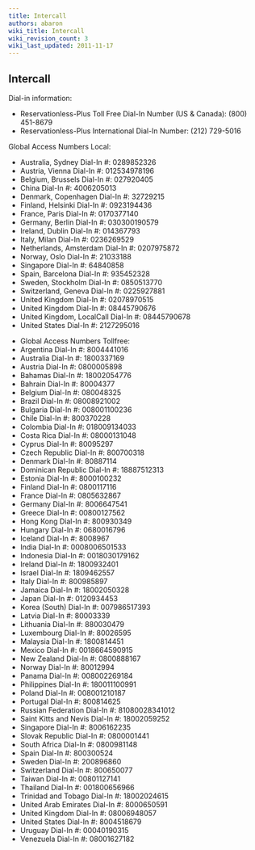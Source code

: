 ```yaml
---
title: Intercall
authors: abaron
wiki_title: Intercall
wiki_revision_count: 3
wiki_last_updated: 2011-11-17
---
```


## Intercall

Dial-in information:

*   Reservationless-Plus Toll Free Dial-In Number (US & Canada): (800) 451-8679
*   Reservationless-Plus International Dial-In Number: (212) 729-5016

Global Access Numbers Local:

*   Australia, Sydney Dial-In #: 0289852326
*   Austria, Vienna Dial-In #: 012534978196
*   Belgium, Brussels Dial-In #: 027920405
*   China Dial-In #: 4006205013
*   Denmark, Copenhagen Dial-In #: 32729215
*   Finland, Helsinki Dial-In #: 0923194436
*   France, Paris Dial-In #: 0170377140
*   Germany, Berlin Dial-In #: 030300190579
*   Ireland, Dublin Dial-In #: 014367793
*   Italy, Milan Dial-In #: 0236269529
*   Netherlands, Amsterdam Dial-In #: 0207975872
*   Norway, Oslo Dial-In #: 21033188
*   Singapore Dial-In #: 64840858
*   Spain, Barcelona Dial-In #: 935452328
*   Sweden, Stockholm Dial-In #: 0850513770
*   Switzerland, Geneva Dial-In #: 0225927881
*   United Kingdom Dial-In #: 02078970515
*   United Kingdom Dial-In #: 08445790676
*   United Kingdom, LocalCall Dial-In #: 08445790678
*   United States Dial-In #: 2127295016

<!-- -->

*   Global Access Numbers Tollfree:
*   Argentina Dial-In #: 8004441016
*   Australia Dial-In #: 1800337169
*   Austria Dial-In #: 0800005898
*   Bahamas Dial-In #: 18002054776
*   Bahrain Dial-In #: 80004377
*   Belgium Dial-In #: 080048325
*   Brazil Dial-In #: 08008921002
*   Bulgaria Dial-In #: 008001100236
*   Chile Dial-In #: 800370228
*   Colombia Dial-In #: 018009134033
*   Costa Rica Dial-In #: 08000131048
*   Cyprus Dial-In #: 80095297
*   Czech Republic Dial-In #: 800700318
*   Denmark Dial-In #: 80887114
*   Dominican Republic Dial-In #: 18887512313
*   Estonia Dial-In #: 8000100232
*   Finland Dial-In #: 0800117116
*   France Dial-In #: 0805632867
*   Germany Dial-In #: 8006647541
*   Greece Dial-In #: 00800127562
*   Hong Kong Dial-In #: 800930349
*   Hungary Dial-In #: 0680016796
*   Iceland Dial-In #: 8008967
*   India Dial-In #: 0008006501533
*   Indonesia Dial-In #: 0018030179162
*   Ireland Dial-In #: 1800932401
*   Israel Dial-In #: 1809462557
*   Italy Dial-In #: 800985897
*   Jamaica Dial-In #: 18002050328
*   Japan Dial-In #: 0120934453
*   Korea (South) Dial-In #: 007986517393
*   Latvia Dial-In #: 80003339
*   Lithuania Dial-In #: 880030479
*   Luxembourg Dial-In #: 80026595
*   Malaysia Dial-In #: 1800814451
*   Mexico Dial-In #: 0018664590915
*   New Zealand Dial-In #: 0800888167
*   Norway Dial-In #: 80012994
*   Panama Dial-In #: 008002269184
*   Philippines Dial-In #: 180011100991
*   Poland Dial-In #: 008001210187
*   Portugal Dial-In #: 800814625
*   Russian Federation Dial-In #: 81080028341012
*   Saint Kitts and Nevis Dial-In #: 18002059252
*   Singapore Dial-In #: 8006162235
*   Slovak Republic Dial-In #: 0800001441
*   South Africa Dial-In #: 0800981148
*   Spain Dial-In #: 800300524
*   Sweden Dial-In #: 200896860
*   Switzerland Dial-In #: 800650077
*   Taiwan Dial-In #: 00801127141
*   Thailand Dial-In #: 001800656966
*   Trinidad and Tobago Dial-In #: 18002024615
*   United Arab Emirates Dial-In #: 8000650591
*   United Kingdom Dial-In #: 08006948057
*   United States Dial-In #: 8004518679
*   Uruguay Dial-In #: 00040190315
*   Venezuela Dial-In #: 08001627182
